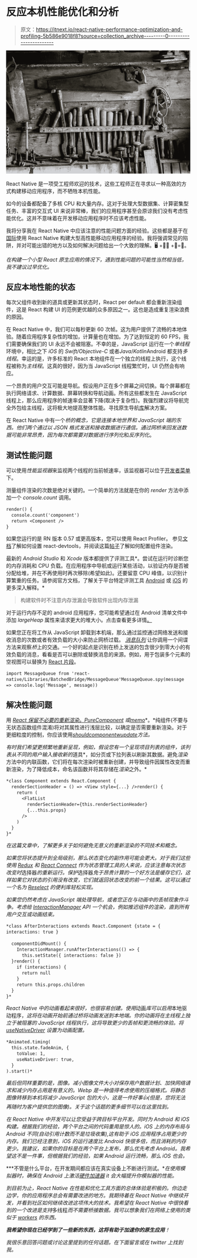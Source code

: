 # 反应本机性能优化和分析

> 原文：<https://itnext.io/react-native-performance-optimization-and-profiling-5b586e9018f8?source=collection_archive---------0----------------------->

![](img/9c1c8d68b0d0cf9fc61e871511744f7f.png)

React Native 是一项受工程师欢迎的技术，这些工程师正在寻求以一种高效的方式构建移动应用程序，而不牺牲本机性能。

如今的设备都配备了多核 CPU 和大量内存。这对于处理大型数据集、计算密集型任务、丰富的交互式 UI 来说非常棒，我们的应用程序甚至会原谅我们没有考虑性能优化。这并不意味着在开发移动应用程序时不应该考虑性能。

我将分享我在 React Native 中应该注意的性能问题方面的经验。这些都是基于在[国际](https://www.internations.org/)使用 React Native 构建大型高性能移动应用程序的经验。我将强调常见的陷阱，并对可能出错的地方以及如何解决问题给出一个大致的理解。🖥 +🕵️‍♀️ +🔧=🚀。

*在构建一个小型 React 原生应用的情况下，遇到性能问题的可能性当然相当低，我不建议过早优化。*

## 反应本地性能的状态

每次父组件收到新的道具或更新其状态时，React per default 都会重新渲染组件，这是 React 构建 UI 的范例更优越的众多原因之一。这也是造成重复渲染浪费的原因。

在 React Native 中，我们可以每秒更新 60 次帧。这为用户提供了流畅的本地体验。随着应用程序复杂性的增加，计算量也在增加。为了达到恒定的 60 FPS，我们需要确保我们的 UI 永远不会被阻塞。不幸的是，JavaScript 运行在一个*单线程*环境中，相比之下 *iOS* 的 *Swift/Objective-C* 或者*Java*/*Kotlin*Android 都支持*多线程*。幸运的是，许多标准的 React 本地组件在一个独立的线程上执行，这个线程被称为*主线程*。这真的很好，因为当 JavaScript 线程繁忙时，UI 仍然会有响应。

一个昂贵的用户交互可能是导航。假设用户正在多个屏幕之间切换。每个屏幕都在执行网络请求、计算数据、屏幕转换和导航动画。所有这些都发生在 JavaScript 线程上，那么应用程序的帧速率会显著下降(取决于复杂性)。我强烈建议将导航完全外包给主线程，这将极大地提高整体性能。寻找原生导航[库](https://github.com/wix/react-native-navigation)解决方案。

在 React Native 中有一个*桥的概念，*它是连接本地世界和 JavaScript 端的东西。他们两个通过以 *JSON* 格式发送和接收数据进行通信。通过网桥来回发送数据可能非常昂贵，因为每次都需要对数据进行*序列化*和*反序列化*。

## 测试性能问题

可以使用*性能监视器*来监视两个线程的当前帧速率，该监视器可以位于[开发者菜单](https://facebook.github.io/react-native/docs/debugging.html#accessing-the-in-app-developer-menu)下。

测量组件渲染的次数是绝对关键的。一个简单的方法就是在你的 *render* 方法中添加一个 *console.count* 调用。

```
render() {
  console.count('component')
  return <Component />
}
```

如果您运行的是 RN 版本 0.57 或更高版本，您可以使用 React Profiler。
参见[文档](https://github.com/facebook/react-devtools/blob/master/packages/react-devtools/README.md)了解如何设置 react-devtools，并阅读这篇[帖子](https://reactjs.org/blog/2018/09/10/introducing-the-react-profiler.html)了解如何配置组件渲染。

最新的 *Android Studio* 和 *Xcode* 版本都提供了评测工具*。尝试在运行时诊断您的内存消耗和 CPU 负载。在应用程序中导航或运行某些活动，以验证内存是否被分配给堆，并在不再使用时再次移除(希望如此)。还要留意 CPU 峰值，以识别计算繁重的任务。请参阅官方文档，了解关于平台特定评测工具 [Android](https://developer.android.com/studio/profile/memory-profiler.html) 或 [iOS](https://developer.apple.com/library/content/documentation/DeveloperTools/Conceptual/InstrumentsUserGuide/MonitoringMemoryUsage.html) 的更多深入解释。*

> 构建软件时不注意内存泄漏会导致软件出现内存泄漏

对于运行内存不足的 android 应用程序，您可能希望通过在 Android 清单文件中添加 *largeHeap* 属性来请求更大的堆大小。点击查看更多详情[。](https://developer.android.com/guide/topics/manifest/application-element.html#largeHeap)

如果您正在将工作从 JavaScript 卸载到本机端，那么通过监控通过网络发送和接收消息的次数或者有效负载的大小来防止网桥过载。 [*消息队列*](https://github.com/facebook/react-native/blob/master/Libraries/BatchedBridge/MessageQueue.js) 让你调用一个间谍方法来观察*桥*上的交通。一个好的起点是识别在桥上发送的包含很少到零大小的有效负载的消息，看看是否可以删除或替换消息的来源。例如，用于包装多个元素的空视图可以替换为 [React 片段](https://reactjs.org/docs/fragments.html)。

```
import MessageQueue from 'react-native/Libraries/BatchedBridge/MessageQueue'MessageQueue.spy(message => console.log('Message', message))
```

## 解决性能问题

用 [*React 保留不必要的重新渲染。PureComponent*](https://reactjs.org/docs/react-api.html#reactpurecomponent) *或*[*memo*](https://reactjs.org/docs/react-api.html#reactmemo)*。*纯组件(不要与无状态函数组件混淆)将对其属性进行浅层比较，以确定是否需要重新渲染。对于更细粒度的控制，你应该使用[*shouldcomponentwupdate*](https://reactjs.org/docs/react-component.html#shouldcomponentupdate)*方法。*

*有时我们希望更频繁地重新呈现，例如，假设您有一个呈现项目列表的组件，该列表从不同的用户输入接收新的*道具*，如分页或下拉列表以刷新其数据。避免*渲染*方法中的内联函数，它们将在每次渲染时被重新创建，并导致组件因属性改变而重新渲染，为了降低成本，命名该函数并将其存储在*渲染*之外。*

```
*class Component extends React.Component {
  renderSectionHeader = () => <View style={...} />render() {
    return (
      <FlatList 
        renderSectionHeader={this.renderSectionHeader}
        {...this.props}
      />
    )
  }
}*
```

*在这篇文章中，了解更多关于如何避免无意义的重新渲染的不同技术和概念。*

*如果您将状态提升到全局级别，那么状态变化的副作用可能会更大。对于我们这些使用 [Redux](https://redux.js.org/) 和 [React Connect](https://redux.js.org/basics/usage-with-react) 作为状态管理工具的人来说，应该注意每次状态改变时*选择器*的重新运行。保护*选择器*免于昂贵计算的一个好方法是缓存它们，这样如果它对状态的引用没有改变，它们就返回状态改变的前一个结果。这可以通过一个名为 [Reselect](https://github.com/reactjs/reselect) 的便利库轻松实现。*

*如果您仍然考虑在 JavaScript 端处理导航，或者您正在与动画中的丢帧现象作斗争。考虑给 [InteractionManager](https://facebook.github.io/react-native/docs/interactionmanager.html) API 一个机会，例如推迟组件的渲染，直到所有用户交互或动画结束。*

```
*class AfterInteractions extends React.Component {state = { interactions: true }

  componentDidMount() {
    InteractionManager.runAfterInteractions(() => {
      this.setState({ interactions: false })
  }render() {
    if (interactions) {
      return null
    }
    return this.props.children
  }
}*
```

*React Native 中的动画看起来很好，也很容易创建。使用*动画*库可以启用*本地驱动程序，*这将在动画开始前通过桥将动画发送到本地端。你的动画将在主线程上独立于被阻塞的 JavaScript 线程执行，这将导致更少的丢帧和更流畅的体验。将 [useNativeDriver](https://facebook.github.io/react-native/blog/2017/02/14/using-native-driver-for-animated.html) 设置为动画配置。*

```
*Animated.timing(
  this.state.fadeAnim, {
    toValue: 1,
    useNativeDriver: true,
  }
).start()*
```

*最后但同样重要的是，图像。减小图像文件大小对保存用户数据计划、加快网络请求和减少内存占用是有意义的。Webp 是一种值得考虑使用的压缩格式。将静态图像转移到本机将减少 JavaScript 包的大小，这是一件好事👍(但是，您将无法再随时为客户提供您的图像)。关于这个话题的更多细节可以在这里找到。*

*在 React Native 中开发可以让您受益于跨目标平台开发。同时为 Android 和 iOS 构建。根据我们的经验，两个平台之间的代码重用是惊人的。iOS 上的内存布局与 Android 不同(自动引用计数而不是垃圾收集),这有助于 iOS 应用程序占用更少的内存。我们已经注意到，iOS 的运行速度比 Android 快很多倍，而且消耗的内存更少。我建议，如果你的目标是在两个平台上发布，那么优先考虑 Android。我希望这不是一件事，但根据我们的经验，如果 Android 运行流畅，那么 iOS 也会。*

***不管是什么平台，在开发期间都应该在真实设备上不断进行测试。**在使用模拟器时，确保在 Android 上激活[硬件加速器](https://developer.android.com/studio/run/emulator-acceleration.html#avd-gpu) it 会大幅提升你模拟器的性能。*

*到目前为止，React Native 在性能和优化工具方面的总体体验是积极的。你边走边学，你的应用程序总会有需要改进的地方。我期待着在 React Native 中继续开发，并看到社区如何继续改进这项伟大的技术。我希望在 React Native 中很快看到的一个改进是支持*多线程*而不需要桥接数据。我可以想象我们在网络上使用的类似于 [*workers*](https://developer.mozilla.org/en-US/docs/Web/API/Web_Workers_API) 的东西。*

***我希望你现在已经学到了一些新的东西，这将有助于加速你的原生应用**！*

*我很乐意回答问题或讨论这里提到的任何话题。在下面留言或在 twitter 上找到我。*